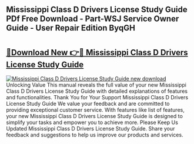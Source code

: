 ## Mississippi Class D Drivers License Study Guide PDf Free Download - Part-WSJ Service Owner Guide - User Repair Edition ByqGH

# <h2><a href="http://bc53003.oget.top/?id=Mississippi+Class+D+Drivers+License+Study+Guide">🔗Download New 👉🔴 Mississippi Class D Drivers License Study Guide</a></h2>

[![Mississippi Class D Drivers License Study Guide new download](https://i.imgur.com/5g1atiW.png)](http://bc53003.oget.top/?id=Mississippi+Class+D+Drivers+License+Study+Guide)
Unlocking Value This manual reveals the full value of your new Mississippi Class D Drivers License Study Guide with detailed explanations of features and functionalities. Thank You for Your Support Mississippi Class D Drivers License Study Guide We value your feedback and are committed to providing exceptional customer service. With features like list of features, your new Mississippi Class D Drivers License Study Guide is designed to simplify your tasks and empower you to achieve more. Please Keep Us Updated Mississippi Class D Drivers License Study Guide. Share your feedback and suggestions to help us improve our products and services.
